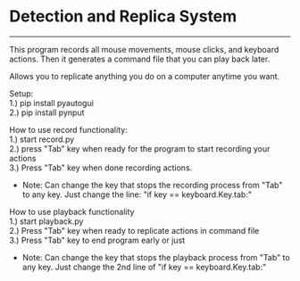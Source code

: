 # Detection and Replica System
---------------------------------

This program records all mouse movements, mouse clicks, and keyboard actions. Then it generates a command file that you can play back later.

Allows you to replicate anything you do on a computer anytime you want.

Setup: <br>
1.) pip install pyautogui <br>
2.) pip install pynput <br>

How to use record functionality: <br>
1.) start record.py <br>
2.) press "Tab" key when ready for the program to start recording your actions <br>
3.) Press "Tab" key when done recording actions. <br>
- Note: Can change the key that stops the recording process from "Tab" to any key. Just change the line: "if key == keyboard.Key.tab:" <br>

How to use playback functionality <br>
1.) start playback.py <br>
2.) Press "Tab" key when ready to replicate actions in command file <br>
3.) Press "Tab" key to end program early or just <br>
- Note: Can change the key that stops the playback process from "Tab" to any key. Just change the 2nd line of "if key == keyboard.Key.tab:" <br>
